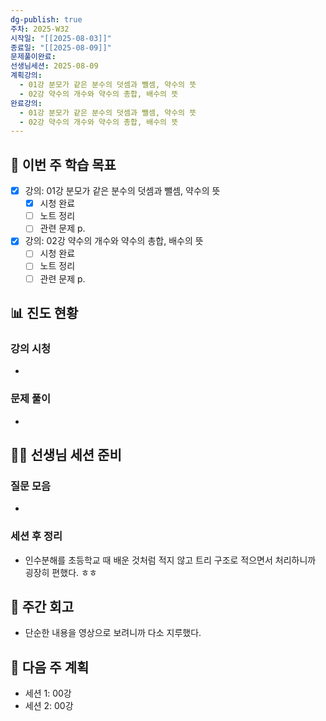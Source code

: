 ```yaml
---
dg-publish: true
주차: 2025-W32
시작일: "[[2025-08-03]]"
종료일: "[[2025-08-09]]"
문제풀이완료: 
선생님세션: 2025-08-09
계획강의:
  - 01강 분모가 같은 분수의 덧셈과 뺄셈, 약수의 뜻
  - 02강 약수의 개수와 약수의 총합, 배수의 뜻
완료강의:
  - 01강 분모가 같은 분수의 덧셈과 뺄셈, 약수의 뜻
  - 02강 약수의 개수와 약수의 총합, 배수의 뜻
---
```


## 📅 이번 주 학습 목표
<!-- 최소 2개 강의 -->
- [x] 강의:   01강 분모가 같은 분수의 덧셈과 뺄셈, 약수의 뜻
  - [x] 시청 완료 
  - [ ] 노트 정리
  - [ ] 관련 문제 p.
- [x] 강의: 02강 약수의 개수와 약수의 총합, 배수의 뜻 
  - [ ] 시청 완료
  - [ ] 노트 정리
  - [ ] 관련 문제 p.

## 📊 진도 현황
### 강의 시청
- 

### 문제 풀이
- 

## 👩‍🏫 선생님 세션 준비
### 질문 모음
<!-- 이번 주 질문할 문제들 링크 -->
- 

### 세션 후 정리
<!-- 선생님 세션 후 핵심 내용 -->
- 인수분해를 초등학교 때 배운 것처럼 적지 않고 트리 구조로 적으면서 처리하니까 굉장히 편했다. ㅎㅎ

## 📝 주간 회고
- 단순한 내용을 영상으로 보려니까 다소 지루했다. 

## 📅 다음 주 계획
- 세션 1: 00강
- 세션 2: 00강